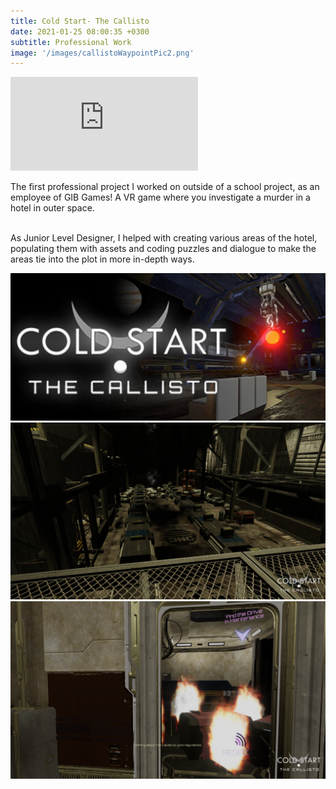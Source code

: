 ```yaml
---
title: Cold Start- The Callisto
date: 2021-01-25 08:00:35 +0300
subtitle: Professional Work
image: '/images/callistoWaypointPic2.png'
---
```


<p><iframe src="https://www.youtube.com/embed/_bGl9Cc9ZRY" frameborder="0" allowfullscreen></iframe></p>

The first professional project I worked on outside of a school project, as an employee of GIB Games! A VR game where you investigate a murder in a hotel in outer space.

<br>As Junior Level Designer, I helped with creating various areas of the hotel, populating them with assets and coding puzzles and dialogue to make the areas tie into the plot in more in-depth ways.

<div class="gallery-box">
  <div class="gallery">
    <img src="/images/project-4.jpg" alt="Project">
  </div>
</div>

<div class="gallery-box">
  <div class="gallery">
    <img src="/images/callistoWaypointPic3.png" alt="Project">
  </div>
</div>

<div class="gallery-box">
  <div class="gallery">
    <img src="/images/callistoWaypointPic6.png" alt="Project">
  </div>
</div>
